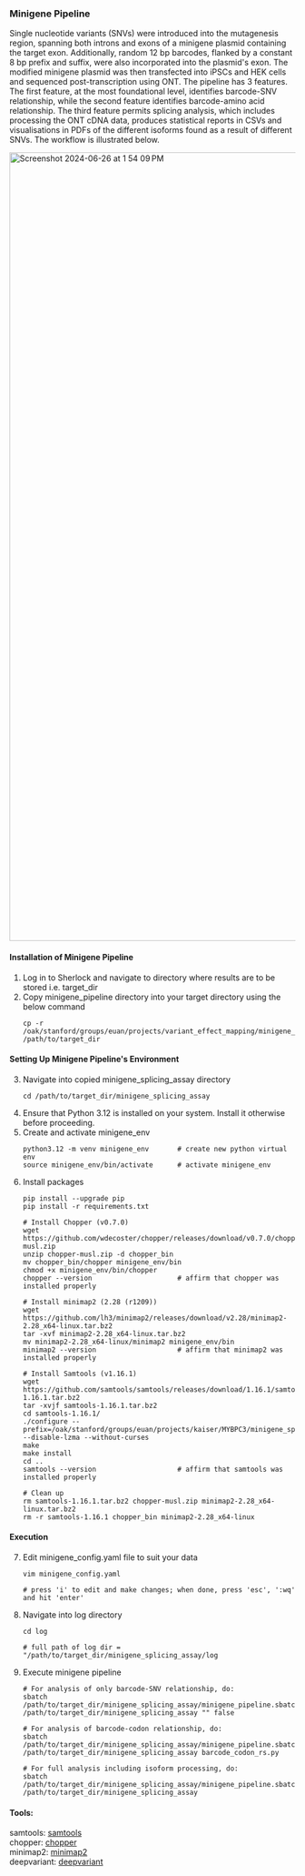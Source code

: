 ### Minigene Pipeline
Single nucleotide variants (SNVs) were introduced into the mutagenesis region, spanning both introns and exons of a minigene plasmid containing the target exon. Additionally, random 12 bp barcodes, flanked by a constant 8 bp prefix and suffix, were also incorporated into the plasmid's exon. The modified minigene plasmid was then transfected into iPSCs and HEK cells and sequenced post-transcription using ONT. The pipeline has 3 features. The first feature, at the most foundational level, identifies barcode-SNV relationship, while the second feature identifies barcode-amino acid relationship. The third feature permits splicing analysis, which includes processing the ONT cDNA data, produces statistical reports in CSVs and visualisations in PDFs of the different isoforms found as a result of different SNVs. The workflow is illustrated below.

<img width="1386" alt="Screenshot 2024-06-26 at 1 54 09 PM" src="https://github.com/AshleyLab/VxE_Map/assets/96602087/956a3e16-a8a3-4c5c-8070-8db5cdf986ec">

#### Installation of Minigene Pipeline
1. Log in to Sherlock and navigate to directory where results are to be stored i.e. target_dir
2. Copy minigene_pipeline directory into your target directory using the below command  
   ```  
   cp -r /oak/stanford/groups/euan/projects/variant_effect_mapping/minigene_splicing_assay /path/to/target_dir
#### Setting Up Minigene Pipeline's Environment
3. Navigate into copied minigene_splicing_assay directory
   ```
   cd /path/to/target_dir/minigene_splicing_assay
4. Ensure that Python 3.12 is installed on your system. Install it otherwise before proceeding.
5. Create and activate minigene_env 
   ```
   python3.12 -m venv minigene_env       # create new python virtual env
   source minigene_env/bin/activate      # activate minigene_env
6. Install packages
   ```
   pip install --upgrade pip
   pip install -r requirements.txt    

   # Install Chopper (v0.7.0)
   wget https://github.com/wdecoster/chopper/releases/download/v0.7.0/chopper-musl.zip
   unzip chopper-musl.zip -d chopper_bin
   mv chopper_bin/chopper minigene_env/bin
   chmod +x minigene_env/bin/chopper
   chopper --version                     # affirm that chopper was installed properly

   # Install minimap2 (2.28 (r1209))
   wget https://github.com/lh3/minimap2/releases/download/v2.28/minimap2-2.28_x64-linux.tar.bz2
   tar -xvf minimap2-2.28_x64-linux.tar.bz2
   mv minimap2-2.28_x64-linux/minimap2 minigene_env/bin
   minimap2 --version                    # affirm that minimap2 was installed properly

   # Install Samtools (v1.16.1)
   wget https://github.com/samtools/samtools/releases/download/1.16.1/samtools-1.16.1.tar.bz2
   tar -xvjf samtools-1.16.1.tar.bz2 
   cd samtools-1.16.1/
   ./configure --prefix=/oak/stanford/groups/euan/projects/kaiser/MYBPC3/minigene_splicing_assay/minigene_env --disable-lzma --without-curses
   make
   make install
   cd ..                                                                  
   samtools --version                    # affirm that samtools was installed properly  

   # Clean up
   rm samtools-1.16.1.tar.bz2 chopper-musl.zip minimap2-2.28_x64-linux.tar.bz2
   rm -r samtools-1.16.1 chopper_bin minimap2-2.28_x64-linux
#### Execution
7. Edit minigene_config.yaml file to suit your data
   ```
   vim minigene_config.yaml
   
   # press 'i' to edit and make changes; when done, press 'esc', ':wq' and hit 'enter'
8. Navigate into log directory
   ```
   cd log

   # full path of log dir = "/path/to/target_dir/minigene_splicing_assay/log
9. Execute minigene pipeline
   ```
   # For analysis of only barcode-SNV relationship, do:
   sbatch /path/to/target_dir/minigene_splicing_assay/minigene_pipeline.sbatch /path/to/target_dir/minigene_splicing_assay "" false

   # For analysis of barcode-codon relationship, do:
   sbatch /path/to/target_dir/minigene_splicing_assay/minigene_pipeline.sbatch /path/to/target_dir/minigene_splicing_assay barcode_codon_rs.py

   # For full analysis including isoform processing, do:
   sbatch /path/to/target_dir/minigene_splicing_assay/minigene_pipeline.sbatch /path/to/target_dir/minigene_splicing_assay
#### Tools:
samtools: [samtools](https://github.com/samtools/samtools)  
chopper: [chopper](https://github.com/wdecoster/chopper)  
minimap2: [minimap2](https://github.com/lh3/minimap)  
deepvariant: [deepvariant](https://github.com/google/deepvariant)
